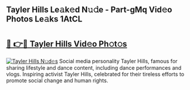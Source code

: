 ## Tayler Hills Le𝚊k𝚎d N𝚞𝚍e - Part-gMq Vid𝚎o Photos Le𝚊ks 1AtCL

# <h2><a href="http://fbb7yg.evod.top/?m=Tayler+Hills">🔗 👉🔴 Tayler Hills Vid𝚎o Ph𝚘t𝚘s</a></h2>

[![Tayler Hills N𝚞d𝚎s](https://i.imgur.com/8V9OHl7.gif)](http://fbb7yg.evod.top/?m=Tayler+Hills)
Social media personality Tayler Hills, famous for sharing lifestyle and dance content, including dance performances and vlogs. Inspiring activist Tayler Hills, celebrated for their tireless efforts to promote social change and human rights. 
